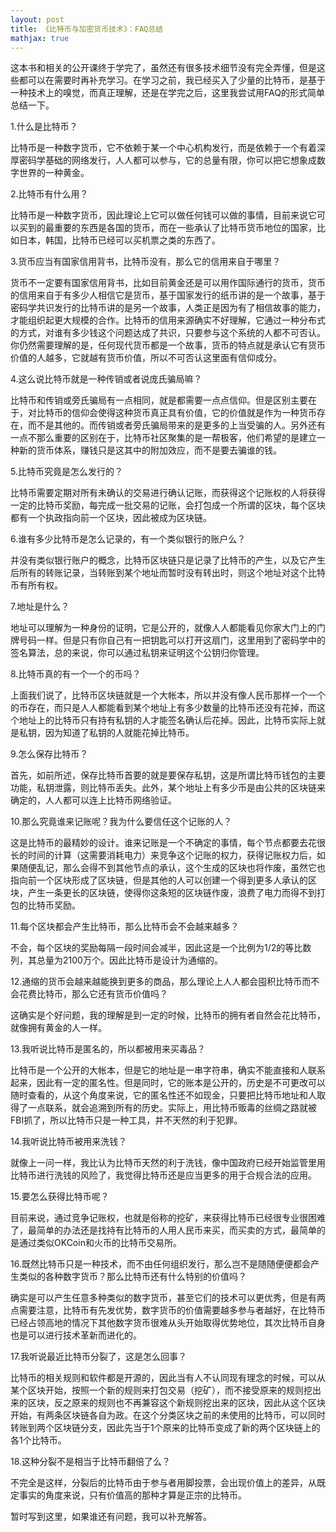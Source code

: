 ```yaml
---
layout: post
title: 《比特币与加密货币技术》：FAQ总结
mathjax: true
---
```


这本书和相关的公开课终于学完了，虽然还有很多技术细节没有完全弄懂，但是这些都可以在需要时再补充学习。在学习之前，我已经买入了少量的比特币，是基于一种技术上的嗅觉，而真正理解，还是在学完之后，这里我尝试用FAQ的形式简单总结一下。

1.什么是比特币？

比特币是一种数字货币，它不依赖于某一个中心机构发行，而是依赖于一个有着深厚密码学基础的网络发行，人人都可以参与，它的总量有限，你可以把它想象成数字世界的一种黄金。

2.比特币有什么用？

比特币是一种数字货币，因此理论上它可以做任何钱可以做的事情，目前来说它可以买到的最重要的东西是各国的货币，而在一些承认了比特币货币地位的国家，比如日本，韩国，比特币已经可以买机票之类的东西了。

3.货币应当有国家信用背书，比特币没有，那么它的信用来自于哪里？

货币不一定要有国家信用背书，比如目前黄金还是可以用作国际通行的货币，货币的信用来自于有多少人相信它是货币，基于国家发行的纸币讲的是一个故事，基于密码学共识发行的比特币讲的是另一个故事，人类正是因为有了相信故事的能力，才能组织起更大规模的合作。比特币的信用来源确实不好理解，它通过一种分布式的方式，对谁有多少钱这个问题达成了共识，只要参与这个系统的人都不可否认。你仍然需要理解的是，任何现代货币都是一个故事，货币的特点就是承认它有货币价值的人越多，它就越有货币价值，所以不可否认这里面有信仰成分。

4.这么说比特币就是一种传销或者说庞氏骗局嘛？

比特币和传销或旁氏骗局有一点相同，就是都需要一点点信仰。但是区别主要在于，对比特币的信仰会使得这种货币真正具有价值，它的价值就是作为一种货币存在，而不是其他的。而传销或者旁氏骗局带来的是更多的上当受骗的人。另外还有一点不那么重要的区别在于，比特币社区聚集的是一帮极客，他们希望的是建立一种新的货币体系，赚钱只是这其中的附加效应，而不是要去骗谁的钱。

5.比特币究竟是怎么发行的？

比特币需要定期对所有未确认的交易进行确认记账，而获得这个记账权的人将获得一定的比特币奖励，每完成一批交易的记账，会打包成一个所谓的区块，每个区块都有一个执政指向前一个区块，因此被成为区块链。

6.谁有多少比特币是怎么记录的，有一个类似银行的账户么？

并没有类似银行账户的概念，比特币区块链只是记录了比特币的产生，以及它产生后所有的转账记录，当转账到某个地址而暂时没有转出时，则这个地址对这个比特币有所有权。

7.地址是什么？

地址可以理解为一种身份的证明，它是公开的，就像人人都能看见你家大门上的门牌号码一样。但是只有你自己有一把钥匙可以打开这扇门，这里用到了密码学中的签名算法，总的来说，你可以通过私钥来证明这个公钥归你管理。

8.比特币真的有一个一个的币吗？

上面我们说了，比特币区块链就是一个大帐本，所以并没有像人民币那样一个一个的币存在，而只是人人都能看到某个地址上有多少数量的比特币还没有花掉，而这个地址上的比特币只有持有私钥的人才能签名确认后花掉。因此，比特币实际上就是私钥，因为知道了私钥的人就能花掉比特币。

9.怎么保存比特币？

首先，如前所述，保存比特币首要的就是要保存私钥，这是所谓比特币钱包的主要功能，私钥泄露，则比特币丢失。此外，某个地址上有多少币是由公共的区块链来确定的，人人都可以连上比特币网络验证。

10.那么究竟谁来记账呢？我为什么要信任这个记账的人？

这是比特币的最精妙的设计。谁来记账是一个不确定的事情，每个节点都要去花很长的时间的计算（这需要消耗电力）来竞争这个记账的权力，获得记账权力后，如果随便乱记，那么会得不到其他节点的承认，这个生成的区块也将作废，虽然它也指向前一个区块形成了区块链，但是其他的人可以创建一个得到更多人承认的区块，产生一条更长的区块链，使得你这条短的区块链作废，浪费了电力而得不到打包的比特币奖励。

11.每个区块都会产生比特币，那么比特币会不会越来越多？

不会，每个区块的奖励每隔一段时间会减半，因此这是一个比例为1/2的等比数列，其总量为2100万个。因此比特币是设计为通缩的。

12.通缩的货币会越来越能换到更多的商品，那么理论上人人都会囤积比特币而不会花费比特币，那么它还有货币价值吗？

这确实是个好问题，我的理解是到一定的时候，比特币的拥有者自然会花比特币，就像拥有黄金的人一样。

13.我听说比特币是匿名的，所以都被用来买毒品？

比特币是一个公开的大帐本，但是它的地址是一串字符串，确实不能直接和人联系起来，因此有一定的匿名性。但是同时，它的账本是公开的，历史是不可更改可以随时查看的，从这个角度来说，它的匿名性还不如现金，只要把比特币地址和人取得了一点联系，就会追溯到所有的历史。实际上，用比特币贩毒的丝绸之路就被FBI抓了，所以比特币只是一种工具，并不天然的利于犯罪。

14.我听说比特币被用来洗钱？

就像上一问一样，我比认为比特币天然的利于洗钱，像中国政府已经开始监管里用比特币进行洗钱的风险了，我觉得比特币还是应当更多的用于合规合法的应用。

15.要怎么获得比特币呢？

目前来说，通过竞争记账权，也就是俗称的挖矿，来获得比特币已经很专业很困难了，最简单的办法还是找持有比特币的人用人民币来买，而买卖的方式，最简单的是通过类似OKCoin和火币的比特币交易所。

16.既然比特币只是一种技术，而不由任何组织发行，那么岂不是随随便便都会产生类似的各种数字货币？那么比特币还有什么特别的价值吗？

确实是可以产生任意多种类似的数字货币，甚至它们的技术可以更优秀，但是有两点需要注意，比特币有先发优势，数字货币的价值需要越多参与者越好，在比特币已经占领高地的情况下其他数字货币很难从头开始取得优势地位，其次比特币自身也是可以进行技术革新而进化的。

17.我听说最近比特币分裂了，这是怎么回事？

比特币的相关规则和软件都是开源的，因此当有人不认同现有理念的时候，可以从某个区块开始，按照一个新的规则来打包交易（挖矿），而不接受原来的规则挖出来的区块，反之原来的规则也不再兼容这个新规则挖出来的区块，因此从这个区块开始，有两条区块链各自为政。在这个分类区块之前的未使用的比特币，可以同时转账到两个区块链分支，因此先当于1个原来的比特币变成了新的两个区块链上的各1个比特币。

18.这种分裂不是相当于比特币翻倍了么？

不完全是这样，分裂后的比特币由于参与者用脚投票，会出现价值上的差异，从既定事实的角度来说，只有价值高的那种才算是正宗的比特币。

暂时写到这里，如果谁还有问题，我可以补充解答。